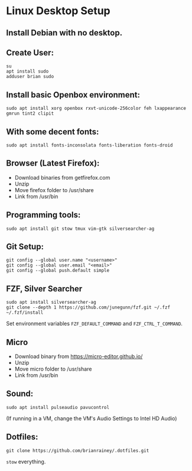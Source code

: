 # Linux Desktop Setup

## Install Debian with no desktop.

## Create User:

    su
    apt install sudo
    adduser brian sudo

## Install basic Openbox environment:

    sudo apt install xorg openbox rxvt-unicode-256color feh lxappearance gmrun tint2 clipit

## With some decent fonts:

    sudo apt install fonts-inconsolata fonts-liberation fonts-droid

## Browser (Latest Firefox):

* Download binaries from getfirefox.com
* Unzip
* Move firefox folder to /usr/share
* Link from /usr/bin

## Programming tools:

    sudo apt install git stow tmux vim-gtk silversearcher-ag

## Git Setup:

    git config --global user.name "<username>"
    git config --global user.email "<email>"
    git config --global push.default simple

## FZF, Silver Searcher

    sudo apt install silversearcher-ag
    git clone --depth 1 https://github.com/junegunn/fzf.git ~/.fzf
    ~/.fzf/install

Set environment variables `FZF_DEFAULT_COMMAND` and `FZF_CTRL_T_COMMAND`.

## Micro

* Download binary from https://micro-editor.github.io/
* Unzip
* Move micro folder to /usr/share
* Link from /usr/bin

## Sound:

    sudo apt install pulseaudio pavucontrol

(If running in a VM, change the VM's Audio Settings to Intel HD Audio)

## Dotfiles:

    git clone https://github.com/brianrainey/.dotfiles.git

`stow` everything.
